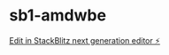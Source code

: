 # sb1-amdwbe

[Edit in StackBlitz next generation editor ⚡️](https://stackblitz.com/~/github.com/cyrillesaxo/sb1-amdwbe)